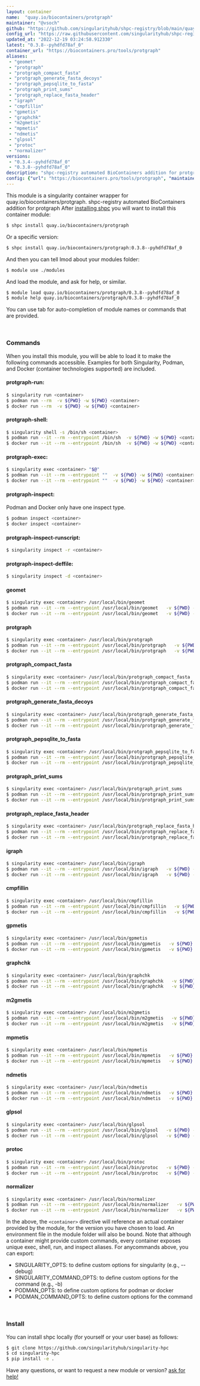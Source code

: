 ```yaml
---
layout: container
name:  "quay.io/biocontainers/protgraph"
maintainer: "@vsoch"
github: "https://github.com/singularityhub/shpc-registry/blob/main/quay.io/biocontainers/protgraph/container.yaml"
config_url: "https://raw.githubusercontent.com/singularityhub/shpc-registry/main/quay.io/biocontainers/protgraph/container.yaml"
updated_at: "2022-12-19 03:24:58.912330"
latest: "0.3.8--pyhdfd78af_0"
container_url: "https://biocontainers.pro/tools/protgraph"
aliases:
 - "geomet"
 - "protgraph"
 - "protgraph_compact_fasta"
 - "protgraph_generate_fasta_decoys"
 - "protgraph_pepsqlite_to_fasta"
 - "protgraph_print_sums"
 - "protgraph_replace_fasta_header"
 - "igraph"
 - "cmpfillin"
 - "gpmetis"
 - "graphchk"
 - "m2gmetis"
 - "mpmetis"
 - "ndmetis"
 - "glpsol"
 - "protoc"
 - "normalizer"
versions:
 - "0.3.4--pyhdfd78af_0"
 - "0.3.8--pyhdfd78af_0"
description: "shpc-registry automated BioContainers addition for protgraph"
config: {"url": "https://biocontainers.pro/tools/protgraph", "maintainer": "@vsoch", "description": "shpc-registry automated BioContainers addition for protgraph", "latest": {"0.3.8--pyhdfd78af_0": "sha256:0854c9a39a18474bb568abe9c4625c90f5a0490cf5c5e4300c3854d4774bf3c8"}, "tags": {"0.3.4--pyhdfd78af_0": "sha256:85a8697b47b0c2b3a3b2f6507586f6f55c35801c3c79ddf42fa944d5fd311f8d", "0.3.8--pyhdfd78af_0": "sha256:0854c9a39a18474bb568abe9c4625c90f5a0490cf5c5e4300c3854d4774bf3c8"}, "docker": "quay.io/biocontainers/protgraph", "aliases": {"geomet": "/usr/local/bin/geomet", "protgraph": "/usr/local/bin/protgraph", "protgraph_compact_fasta": "/usr/local/bin/protgraph_compact_fasta", "protgraph_generate_fasta_decoys": "/usr/local/bin/protgraph_generate_fasta_decoys", "protgraph_pepsqlite_to_fasta": "/usr/local/bin/protgraph_pepsqlite_to_fasta", "protgraph_print_sums": "/usr/local/bin/protgraph_print_sums", "protgraph_replace_fasta_header": "/usr/local/bin/protgraph_replace_fasta_header", "igraph": "/usr/local/bin/igraph", "cmpfillin": "/usr/local/bin/cmpfillin", "gpmetis": "/usr/local/bin/gpmetis", "graphchk": "/usr/local/bin/graphchk", "m2gmetis": "/usr/local/bin/m2gmetis", "mpmetis": "/usr/local/bin/mpmetis", "ndmetis": "/usr/local/bin/ndmetis", "glpsol": "/usr/local/bin/glpsol", "protoc": "/usr/local/bin/protoc", "normalizer": "/usr/local/bin/normalizer"}}
---
```


This module is a singularity container wrapper for quay.io/biocontainers/protgraph.
shpc-registry automated BioContainers addition for protgraph
After [installing shpc](#install) you will want to install this container module:


```bash
$ shpc install quay.io/biocontainers/protgraph
```

Or a specific version:

```bash
$ shpc install quay.io/biocontainers/protgraph:0.3.8--pyhdfd78af_0
```

And then you can tell lmod about your modules folder:

```bash
$ module use ./modules
```

And load the module, and ask for help, or similar.

```bash
$ module load quay.io/biocontainers/protgraph/0.3.8--pyhdfd78af_0
$ module help quay.io/biocontainers/protgraph/0.3.8--pyhdfd78af_0
```

You can use tab for auto-completion of module names or commands that are provided.

<br>

### Commands

When you install this module, you will be able to load it to make the following commands accessible.
Examples for both Singularity, Podman, and Docker (container technologies supported) are included.

#### protgraph-run:

```bash
$ singularity run <container>
$ podman run --rm  -v ${PWD} -w ${PWD} <container>
$ docker run --rm  -v ${PWD} -w ${PWD} <container>
```

#### protgraph-shell:

```bash
$ singularity shell -s /bin/sh <container>
$ podman run --it --rm --entrypoint /bin/sh  -v ${PWD} -w ${PWD} <container>
$ docker run --it --rm --entrypoint /bin/sh  -v ${PWD} -w ${PWD} <container>
```

#### protgraph-exec:

```bash
$ singularity exec <container> "$@"
$ podman run --it --rm --entrypoint ""  -v ${PWD} -w ${PWD} <container> "$@"
$ docker run --it --rm --entrypoint ""  -v ${PWD} -w ${PWD} <container> "$@"
```

#### protgraph-inspect:

Podman and Docker only have one inspect type.

```bash
$ podman inspect <container>
$ docker inspect <container>
```

#### protgraph-inspect-runscript:

```bash
$ singularity inspect -r <container>
```

#### protgraph-inspect-deffile:

```bash
$ singularity inspect -d <container>
```


#### geomet

```bash
$ singularity exec <container> /usr/local/bin/geomet
$ podman run --it --rm --entrypoint /usr/local/bin/geomet   -v ${PWD} -w ${PWD} <container> -c " $@"
$ docker run --it --rm --entrypoint /usr/local/bin/geomet   -v ${PWD} -w ${PWD} <container> -c " $@"
```


#### protgraph

```bash
$ singularity exec <container> /usr/local/bin/protgraph
$ podman run --it --rm --entrypoint /usr/local/bin/protgraph   -v ${PWD} -w ${PWD} <container> -c " $@"
$ docker run --it --rm --entrypoint /usr/local/bin/protgraph   -v ${PWD} -w ${PWD} <container> -c " $@"
```


#### protgraph_compact_fasta

```bash
$ singularity exec <container> /usr/local/bin/protgraph_compact_fasta
$ podman run --it --rm --entrypoint /usr/local/bin/protgraph_compact_fasta   -v ${PWD} -w ${PWD} <container> -c " $@"
$ docker run --it --rm --entrypoint /usr/local/bin/protgraph_compact_fasta   -v ${PWD} -w ${PWD} <container> -c " $@"
```


#### protgraph_generate_fasta_decoys

```bash
$ singularity exec <container> /usr/local/bin/protgraph_generate_fasta_decoys
$ podman run --it --rm --entrypoint /usr/local/bin/protgraph_generate_fasta_decoys   -v ${PWD} -w ${PWD} <container> -c " $@"
$ docker run --it --rm --entrypoint /usr/local/bin/protgraph_generate_fasta_decoys   -v ${PWD} -w ${PWD} <container> -c " $@"
```


#### protgraph_pepsqlite_to_fasta

```bash
$ singularity exec <container> /usr/local/bin/protgraph_pepsqlite_to_fasta
$ podman run --it --rm --entrypoint /usr/local/bin/protgraph_pepsqlite_to_fasta   -v ${PWD} -w ${PWD} <container> -c " $@"
$ docker run --it --rm --entrypoint /usr/local/bin/protgraph_pepsqlite_to_fasta   -v ${PWD} -w ${PWD} <container> -c " $@"
```


#### protgraph_print_sums

```bash
$ singularity exec <container> /usr/local/bin/protgraph_print_sums
$ podman run --it --rm --entrypoint /usr/local/bin/protgraph_print_sums   -v ${PWD} -w ${PWD} <container> -c " $@"
$ docker run --it --rm --entrypoint /usr/local/bin/protgraph_print_sums   -v ${PWD} -w ${PWD} <container> -c " $@"
```


#### protgraph_replace_fasta_header

```bash
$ singularity exec <container> /usr/local/bin/protgraph_replace_fasta_header
$ podman run --it --rm --entrypoint /usr/local/bin/protgraph_replace_fasta_header   -v ${PWD} -w ${PWD} <container> -c " $@"
$ docker run --it --rm --entrypoint /usr/local/bin/protgraph_replace_fasta_header   -v ${PWD} -w ${PWD} <container> -c " $@"
```


#### igraph

```bash
$ singularity exec <container> /usr/local/bin/igraph
$ podman run --it --rm --entrypoint /usr/local/bin/igraph   -v ${PWD} -w ${PWD} <container> -c " $@"
$ docker run --it --rm --entrypoint /usr/local/bin/igraph   -v ${PWD} -w ${PWD} <container> -c " $@"
```


#### cmpfillin

```bash
$ singularity exec <container> /usr/local/bin/cmpfillin
$ podman run --it --rm --entrypoint /usr/local/bin/cmpfillin   -v ${PWD} -w ${PWD} <container> -c " $@"
$ docker run --it --rm --entrypoint /usr/local/bin/cmpfillin   -v ${PWD} -w ${PWD} <container> -c " $@"
```


#### gpmetis

```bash
$ singularity exec <container> /usr/local/bin/gpmetis
$ podman run --it --rm --entrypoint /usr/local/bin/gpmetis   -v ${PWD} -w ${PWD} <container> -c " $@"
$ docker run --it --rm --entrypoint /usr/local/bin/gpmetis   -v ${PWD} -w ${PWD} <container> -c " $@"
```


#### graphchk

```bash
$ singularity exec <container> /usr/local/bin/graphchk
$ podman run --it --rm --entrypoint /usr/local/bin/graphchk   -v ${PWD} -w ${PWD} <container> -c " $@"
$ docker run --it --rm --entrypoint /usr/local/bin/graphchk   -v ${PWD} -w ${PWD} <container> -c " $@"
```


#### m2gmetis

```bash
$ singularity exec <container> /usr/local/bin/m2gmetis
$ podman run --it --rm --entrypoint /usr/local/bin/m2gmetis   -v ${PWD} -w ${PWD} <container> -c " $@"
$ docker run --it --rm --entrypoint /usr/local/bin/m2gmetis   -v ${PWD} -w ${PWD} <container> -c " $@"
```


#### mpmetis

```bash
$ singularity exec <container> /usr/local/bin/mpmetis
$ podman run --it --rm --entrypoint /usr/local/bin/mpmetis   -v ${PWD} -w ${PWD} <container> -c " $@"
$ docker run --it --rm --entrypoint /usr/local/bin/mpmetis   -v ${PWD} -w ${PWD} <container> -c " $@"
```


#### ndmetis

```bash
$ singularity exec <container> /usr/local/bin/ndmetis
$ podman run --it --rm --entrypoint /usr/local/bin/ndmetis   -v ${PWD} -w ${PWD} <container> -c " $@"
$ docker run --it --rm --entrypoint /usr/local/bin/ndmetis   -v ${PWD} -w ${PWD} <container> -c " $@"
```


#### glpsol

```bash
$ singularity exec <container> /usr/local/bin/glpsol
$ podman run --it --rm --entrypoint /usr/local/bin/glpsol   -v ${PWD} -w ${PWD} <container> -c " $@"
$ docker run --it --rm --entrypoint /usr/local/bin/glpsol   -v ${PWD} -w ${PWD} <container> -c " $@"
```


#### protoc

```bash
$ singularity exec <container> /usr/local/bin/protoc
$ podman run --it --rm --entrypoint /usr/local/bin/protoc   -v ${PWD} -w ${PWD} <container> -c " $@"
$ docker run --it --rm --entrypoint /usr/local/bin/protoc   -v ${PWD} -w ${PWD} <container> -c " $@"
```


#### normalizer

```bash
$ singularity exec <container> /usr/local/bin/normalizer
$ podman run --it --rm --entrypoint /usr/local/bin/normalizer   -v ${PWD} -w ${PWD} <container> -c " $@"
$ docker run --it --rm --entrypoint /usr/local/bin/normalizer   -v ${PWD} -w ${PWD} <container> -c " $@"
```



In the above, the `<container>` directive will reference an actual container provided
by the module, for the version you have chosen to load. An environment file in the
module folder will also be bound. Note that although a container
might provide custom commands, every container exposes unique exec, shell, run, and
inspect aliases. For anycommands above, you can export:

 - SINGULARITY_OPTS: to define custom options for singularity (e.g., --debug)
 - SINGULARITY_COMMAND_OPTS: to define custom options for the command (e.g., -b)
 - PODMAN_OPTS: to define custom options for podman or docker
 - PODMAN_COMMAND_OPTS: to define custom options for the command

<br>

### Install

You can install shpc locally (for yourself or your user base) as follows:

```bash
$ git clone https://github.com/singularityhub/singularity-hpc
$ cd singularity-hpc
$ pip install -e .
```

Have any questions, or want to request a new module or version? [ask for help!](https://github.com/singularityhub/singularity-hpc/issues)